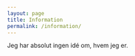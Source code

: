 ```yaml
---
layout: page
title: Information
permalink: /information/
---
```


Jeg har absolut ingen idé om, hvem jeg er.
